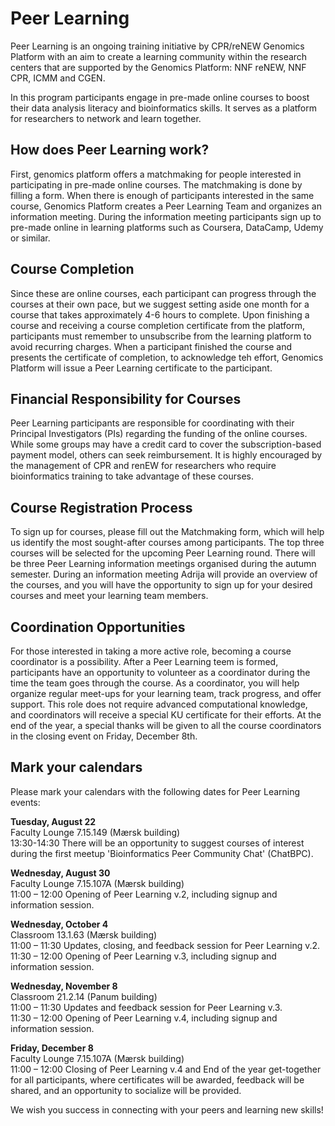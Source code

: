 # Peer Learning

Peer Learning is an ongoing training initiative by CPR/reNEW Genomics Platform with an aim to create a learning community within the research centers that are supported by the Genomics Platform: NNF reNEW, NNF CPR, ICMM and CGEN.

In this program participants engage in pre-made online courses to boost their data analysis literacy and bioinformatics skills. It serves as a platform for researchers to network and learn together.


## How does Peer Learning work? 

First, genomics platform offers a matchmaking for people interested in participating in pre-made online courses. The matchmaking is done by filling a form. When there is enough of participants interested in the same course, Genomics Platform creates a Peer Learning Team and organizes an information meeting. During the information meeting participants sign up to pre-made online in learning platforms such as Coursera, DataCamp, Udemy or similar. 

## Course Completion

Since these are online courses, each participant can progress through the courses at their own pace, but we suggest setting aside one month for a course that takes approximately 4-6 hours to complete. Upon finishing a course and receiving a course completion certificate from the platform, participants must remember to unsubscribe from the learning platform to avoid recurring charges. When a participant finished the course and presents the certificate of completion, to acknowledge teh effort, Genomics Platform will issue a Peer Learning certificate to the participant.


## Financial Responsibility for Courses 

Peer Learning participants are responsible for coordinating with their Principal Investigators (PIs) regarding the funding of the online courses. While some groups may have a credit card to cover the subscription-based payment model, others can seek reimbursement. It is highly encouraged by the management of CPR and renEW for researchers who require bioinformatics training to take advantage of these courses.

## Course Registration Process 

To sign up for courses, please fill out the Matchmaking form, which will help us identify the most sought-after courses among participants. The top three courses will be selected for the upcoming Peer Learning round. There will be three Peer Learning information meetings organised during the autumn semester. During an information meeting Adrija will provide an overview of the courses, and you will have the opportunity to sign up for your desired courses and meet your learning team members.

## Coordination Opportunities 

For those interested in taking a more active role, becoming a course coordinator is a possibility. After a Peer Learning teem is formed, participants have an opportunity to volunteer as a coordinator during the time the team goes through the course.  As a coordinator, you will help organize regular meet-ups for your learning team, track progress, and offer support. This role does not require advanced computational knowledge, and coordinators will receive a special KU certificate for their efforts. At the end of the year, a special thanks will be given to all the course coordinators in the closing event on Friday, December 8th. 

## Mark your calendars
Please mark your calendars with the following dates for Peer Learning events:

**Tuesday, August 22**  
Faculty Lounge 7.15.149 (Mærsk building)  
13:30-14:30  There will be an opportunity to suggest courses of interest during the first meetup 'Bioinformatics Peer Community Chat' (ChatBPC).

**Wednesday, August 30**  
Faculty Lounge 7.15.107A (Mærsk building)  
11:00 – 12:00  Opening of Peer Learning v.2, including signup and information session.  

**Wednesday, October 4**  
Classroom 13.1.63 (Mærsk building)  
11:00 – 11:30  Updates, closing, and feedback session for Peer Learning v.2.  
11:30 – 12:00  Opening of Peer Learning v.3, including signup and information session.  

**Wednesday, November 8**  
Classroom 21.2.14 (Panum building)  
11:00 – 11:30  Updates and feedback session for Peer Learning v.3.  
11:30 – 12:00  Opening of Peer Learning v.4, including signup and information session.  

**Friday, December 8**  
Faculty Lounge 7.15.107A (Mærsk building)  
11:00 – 12:00  Closing of Peer Learning v.4 and End of the year get-together for all participants, where certificates will be awarded, feedback will be shared, and an opportunity to socialize will be provided.

We wish you success in connecting with your peers and learning new skills!

